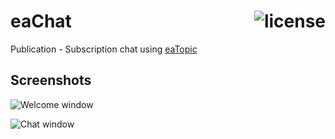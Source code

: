 # eaChat <a href="http://www.gnu.org/copyleft/gpl.html"><img alt="license" src="https://img.shields.io/badge/license-GPL%20V3-blue.svg?style=flat" align="right" /></a>

Publication - Subscription chat using [eaTopic](https://github.com/pleonex/eaTopic)


## Screenshots

![Welcome window](https://github.com/pleonex/eaChat/wiki/screenshoots/eaChat0.png)

![Chat window](https://github.com/pleonex/eaChat/wiki/screenshoots/eaChat1.png)
